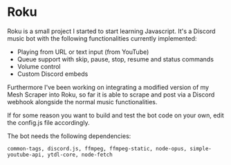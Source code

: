 # Roku 

Roku is a small project I started to start learning Javascript. It's a Discord music bot with the following functionalities currently implemented:

- Playing from URL or text input (from YouTube)
- Queue support with skip, pause, stop, resume and status commands
- Volume control
- Custom Discord embeds

Furthermore I've been working on integrating a modified version of my Mesh Scraper into Roku, so far it is able to scrape and post via a Discord webhook alongside the normal music functionalities.

If for some reason you want to build and test the bot code on your own, edit the config.js file accordingly. 

The bot needs the following dependencies:

```
common-tags, discord.js, ffmpeg, ffmpeg-static, node-opus, simple-youtube-api, ytdl-core, node-fetch
```

